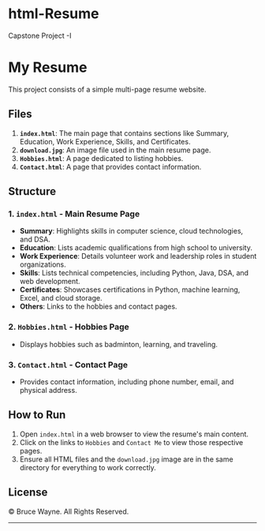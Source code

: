 # html-Resume
Capstone Project -I
# My Resume

This project consists of a simple multi-page resume website.

## Files
1. **`index.html`**: The main page that contains sections like Summary, Education, Work Experience, Skills, and Certificates.
2. **`download.jpg`**: An image file used in the main resume page.
3. **`Hobbies.html`**: A page dedicated to listing hobbies.
4. **`Contact.html`**: A page that provides contact information.

## Structure

### 1. `index.html` - Main Resume Page
- **Summary**: Highlights skills in computer science, cloud technologies, and DSA.
- **Education**: Lists academic qualifications from high school to university.
- **Work Experience**: Details volunteer work and leadership roles in student organizations.
- **Skills**: Lists technical competencies, including Python, Java, DSA, and web development.
- **Certificates**: Showcases certifications in Python, machine learning, Excel, and cloud storage.
- **Others**: Links to the hobbies and contact pages.

### 2. `Hobbies.html` - Hobbies Page
- Displays hobbies such as badminton, learning, and traveling.

### 3. `Contact.html` - Contact Page
- Provides contact information, including phone number, email, and physical address.

## How to Run
1. Open `index.html` in a web browser to view the resume's main content.
2. Click on the links to `Hobbies` and `Contact Me` to view those respective pages.
3. Ensure all HTML files and the `download.jpg` image are in the same directory for everything to work correctly.

## License
© Bruce Wayne. All Rights Reserved.

---
